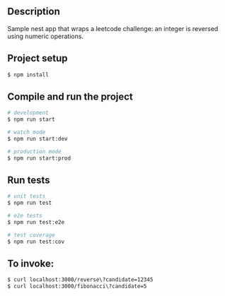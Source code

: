 ## Description

Sample nest app that wraps a leetcode challenge: an integer is reversed using numeric operations.


## Project setup

```bash
$ npm install
```

## Compile and run the project

```bash
# development
$ npm run start

# watch mode
$ npm run start:dev

# production mode
$ npm run start:prod
```

## Run tests

```bash
# unit tests
$ npm run test

# e2e tests
$ npm run test:e2e

# test coverage
$ npm run test:cov
```

## To invoke:
```bash
$ curl localhost:3000/reverse\?candidate=12345
$ curl localhost:3000/fibonacci\?candidate=5
```
